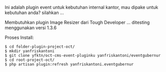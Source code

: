 Ini adalah plugin event untuk kebutuhan internal kantor, mau dipake untuk kebutuhan anda? silahkan ...

Membutuhkan plugin Image Resizer dari Tough Developer ... ditesting menggunakan versi 1.3.6

Proses Install:

```
$ cd folder-plugin-project-oct/
$ mkdir yanfriskantoni
$ git clone yfktn/oct-cms-event-pluginku yanfriskantoni/eventgubernur
$ cd root-project-oct/
$ php artisan plugin:refresh yanfriskantoni.eventgubernur
```
